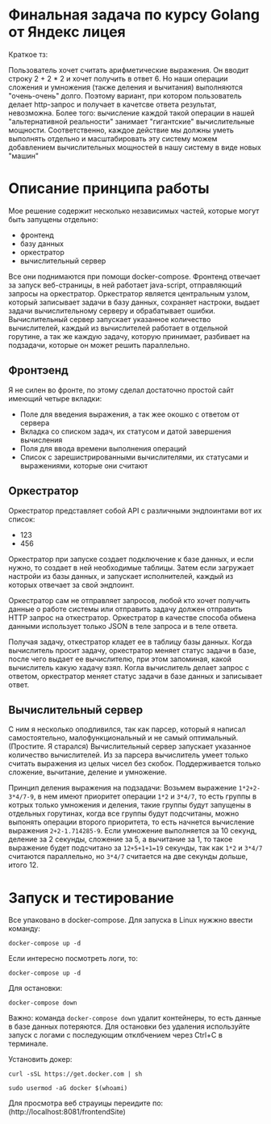 # Финальная задача по курсу Golang от Яндекс лицея
Краткое тз:

Пользователь хочет считать арифметические выражения. Он вводит строку 2 + 2 * 2 и хочет получить в ответ 6. Но наши операции сложения и умножения (также деления и вычитания) выполняются "очень-очень" долго. Поэтому вариант, при котором пользователь делает http-запрос и получает в качетсве ответа результат, невозможна. Более того: вычисление каждой такой операции в нашей "альтернативной реальности" занимает "гигантские" вычислительные мощности. Соответственно, каждое действие мы должны уметь выполнять отдельно и масштабировать эту систему можем добавлением вычислительных мощностей в нашу систему в виде новых "машин"

# Описание принципа работы
Мое решение содержит несколько независимых частей, которые могут быть запущены отдельно: 
 - фронтенд
 - базу данных
 - оркестратор
 - вычислительный сервер

Все они поднимаются при помощи docker-compose. Фронтенд отвечает за запуск веб-страницы, в ней работает java-script, отправляющий запросы на оркестратор. Оркестратор является центральным узлом, который записывает задачи в базу данных, сохраняет настроки, выдает задачи вычислительному серверу и обрабатывает ошибки. Вычислительный сервер запускает указанное количество вычислителей, каждый из вычислителей работает в отдельной горутине, а так же каждую задачу, которую принимает, разбивает на подзадачи, которые он может решить параллельно.

## Фронтэенд
Я не силен во фронте, по этому сделал достаточно простой сайт имеющий четыре вкладки:
 - Поле для введения выражения, а так жее окошко с ответом от сервера
 - Вкладка со списком задач, их статусом и датой завершения вычисления
 - Поля для ввода времени выполнения операций
 - Список с зарешистрированными вычислителями, их статусами и выражениями, которые они считают

## Оркестратор
Оркестратор представляет собой API с различными эндпоинтами вот их список:
 - 123
 - 456

Оркестратор при запуске создает подключение к базе данных, и если нужно, то создает в ней необходимые таблицы. Затем если загружает настройи из базы данных, и запускает исполнителей, каждый из которых отвечает за свой эндпоинт.

Оркестратор сам не отправляет запросов, любой кто хочет получить данные о работе системы или отправить задачу должен отправить HTTP запрос на откестратор. Оркестратор в качестве способа обмена данными использует только JSON в теле запроса и в теле ответа. 

Получая задачу, откестратор кладет ее в таблицу базы данных. Когда вычислитель просит задачу, оркестратор меняет статус задачи в базе, после чего выдает ее вычислителю, при этом запоминая, какой вычислитель какую хадачу взял. Когла вычислитель делает запрос с ответом, оркестратор меняет статус задачи в базе данных и записывает ответ.

## Вычислительный сервер
С ним я несколько оподливился, так как парсер, который я написал самостоятельно, малофункциональный и не самый оптимальный. (Простите. Я старался)
Вычислительный сервер запускает указанное количество вычислителей. Из за парсера вычислитель умеет только считать выражения из целых чисел без скобок. Поддерживается только сложение, вычитание, деление и умножение.

Принцип деления выражения на подзадачи: 
Возьмем выражение ```1*2+2-3*4/7-9```, в нем имеют приоритет операции ```1*2``` и ```3*4/7```, то есть группы в котрых только умножения и деления, такие группы будут запущены в отдельных горутинах, когда все группы будут подсчитаны, можно выпонять операции второго приоритета, то есть начнется вычисление выражения ```2+2-1.714285-9```. Если умножение выполняется за 10 секунд, деление за 2 секунды, сложение за 5, а вычитание за 1, то такое выражение будет подсчитано за ```12+5+1+1=19``` секунды,  так как ```1*2``` и ```3*4/7``` считаются параллельно, но ```3*4/7``` считается на две секунды дольше, итого 12.

# Запуск и тестирование
Все упаковано в docker-compose. Для запуска в Linux нужжно ввести команду:
```
docker-compose up -d
```
Если интересно посмотреть логи, то:
```
docker-compose up -d
```
Для остановки:
```
docker-compose down
```
Важно: команда ```docker-compose down``` удалит контейнеры, то есть данные в базе данных потеряются. Для остановки без удаления используйте запуск с логами с последующим отклбчением через Ctrl+C в терминале.

Установить докер:
```
curl -sSL https://get.docker.com | sh
```
```
sudo usermod -aG docker $(whoami)
```

Для просмотра веб страуицы переидите по: (http://localhost:8081/frontendSite)
